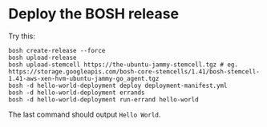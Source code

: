 # Deploy the BOSH release

Try this:

```
bosh create-release --force
bosh upload-release
bosh upload-stemcell https://the-ubuntu-jammy-stemcell.tgz # eg. https://storage.googleapis.com/bosh-core-stemcells/1.41/bosh-stemcell-1.41-aws-xen-hvm-ubuntu-jammy-go_agent.tgz
bosh -d hello-world-deployment deploy deployment-manifest.yml
bosh -d hello-world-deployment errands
bosh -d hello-world-deployment run-errand hello-world
```

The last command should output `Hello World`.
